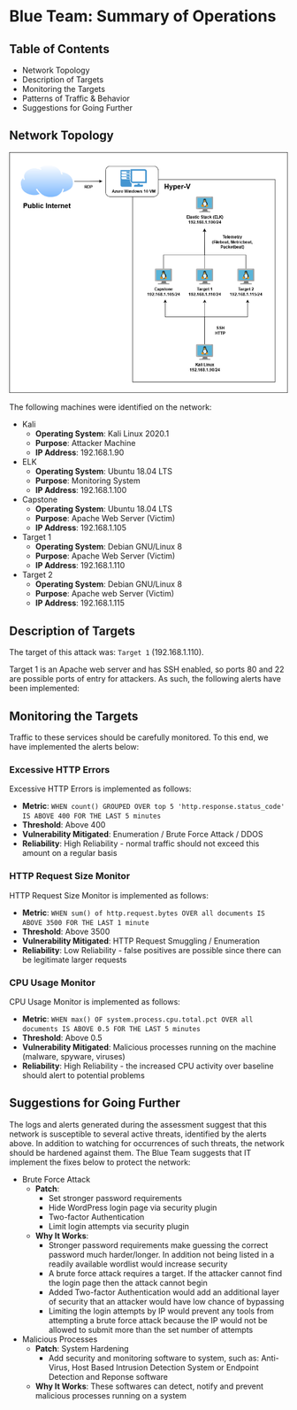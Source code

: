 # Blue Team: Summary of Operations

## Table of Contents
- Network Topology
- Description of Targets
- Monitoring the Targets
- Patterns of Traffic & Behavior
- Suggestions for Going Further

## Network Topology
![topology](images/network_topology.png)

The following machines were identified on the network:
- Kali
  - **Operating System**: Kali Linux 2020.1
  - **Purpose**: Attacker Machine
  - **IP Address**: 192.168.1.90
- ELK
  - **Operating System**: Ubuntu 18.04 LTS
  - **Purpose**: Monitoring System
  - **IP Address**: 192.168.1.100
- Capstone
  - **Operating System**: Ubuntu 18.04 LTS
  - **Purpose**: Apache Web Server (Victim)
  - **IP Address**: 192.168.1.105
- Target 1
  - **Operating System**: Debian GNU/Linux 8
  - **Purpose**: Apache Web Server (Victim)
  - **IP Address**: 192.168.1.110
- Target 2
  - **Operating System**: Debian GNU/Linux 8
  - **Purpose**: Apache web Server (Victim)
  - **IP Address**: 192.168.1.115

## Description of Targets

The target of this attack was: `Target 1` (192.168.1.110).

Target 1 is an Apache web server and has SSH enabled, so ports 80 and 22 are possible ports of entry for attackers. As such, the following alerts have been implemented:

## Monitoring the Targets

Traffic to these services should be carefully monitored. To this end, we have implemented the alerts below:

### Excessive HTTP Errors

Excessive HTTP Errors is implemented as follows:
  - **Metric**: `WHEN count() GROUPED OVER top 5 'http.response.status_code' IS ABOVE 400 FOR THE LAST 5 minutes`
  - **Threshold**: Above 400
  - **Vulnerability Mitigated**: Enumeration / Brute Force Attack / DDOS
  - **Reliability**: High Reliability - normal traffic should not exceed this amount on a regular basis

### HTTP Request Size Monitor
HTTP Request Size Monitor is implemented as follows:
  - **Metric**: `WHEN sum() of http.request.bytes OVER all documents IS ABOVE 3500 FOR THE LAST 1 minute`
  - **Threshold**: Above 3500
  - **Vulnerability Mitigated**: HTTP Request Smuggling / Enumeration
  - **Reliability**: Low Reliability - false positives are possible since there can be legitimate larger requests

### CPU Usage Monitor
CPU Usage Monitor is implemented as follows:
  - **Metric**: `WHEN max() OF system.process.cpu.total.pct OVER all documents IS ABOVE 0.5 FOR THE LAST 5 minutes`
  - **Threshold**: Above 0.5
  - **Vulnerability Mitigated**: Malicious processes running on the machine (malware, spyware, viruses)
  - **Reliability**: High Reliability - the increased CPU activity over baseline should alert to potential problems



## Suggestions for Going Further
The logs and alerts generated during the assessment suggest that this network is susceptible to several active threats, identified by the alerts above. In addition to watching for occurrences of such threats, the network should be hardened against them. The Blue Team suggests that IT implement the fixes below to protect the network:
- Brute Force Attack
  - **Patch**:
    - Set stronger password requirements
    - Hide WordPress login page via security plugin
    - Two-factor Authentication
    - Limit login attempts via security plugin
  - **Why It Works**:
    - Stronger password requirements make guessing the correct password much harder/longer. In addition not being listed in a readily available wordlist would increase security
    - A brute force attack requires a target. If the attacker cannot find the login page then the attack cannot begin
    - Added Two-factor Authentication would add an additional layer of security that an attacker would have low chance of bypassing
    - Limiting the login attempts by IP would prevent any tools from attempting a brute force attack because the IP would not be allowed to submit more than the set number of attempts
- Malicious Processes
  - **Patch**: System Hardening
    - Add security and monitoring software to system, such as: Anti-Virus, Host Based Intrusion Detection System or Endpoint Detection and Reponse software 
  - **Why It Works**: These softwares can detect, notify and prevent malicious processes running on a system

